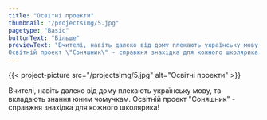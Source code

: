 ```yaml
---
title: "Освітні проекти"
thumbnail: "/projectsImg/5.jpg"
pagetype: "Basic"
buttonText: "Бiльше"
previewText: "Вчителі, навіть далеко від дому плекають українську мову, та вкладають знання юним чомучкам. 
Освітній проект \"Соняшник\" - справжня знахідка для кожного школярика!"
---
```


{{< project-picture src="/projectsImg/5.jpg" alt="Освітні проекти" >}}

<div class="text-center container p-6 mx-auto">
Вчителі, навіть далеко від дому плекають українську мову, та вкладають знання юним чомучкам. 
Освітній проект "Соняшник" - справжня знахідка для кожного школярика!
</div>
